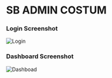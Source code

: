 # SB ADMIN COSTUM

### Login Screenshot
![Login](https://user-images.githubusercontent.com/34963187/208279183-296c1834-fd95-4426-a6e7-d427b9b47c02.JPG)

### Dashboard Screenshot
![Dashboad](https://user-images.githubusercontent.com/34963187/208279166-84436710-0bca-48d1-bb59-f8a10066cdf0.JPG)
